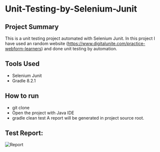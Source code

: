 # Unit-Testing-by-Selenium-Junit

## Project Summary
This is a unit testing project automated with Selenium Junit. In this project I have used an random website (https://www.digitalunite.com/practice-webform-learners) and done unit testing by automation.

## Tools Used
- Selenium Junit
- Gradle 8.2.1

## How to run
  - git clone
  - Open the project with Java IDE
  - gradle clean test
  A report will be generated in project source root.

## Test Report:
![Report](https://github.com/hmShihab/Unit-Testing-by-Selenium-Junit/assets/116786847/6fc0f925-7da5-44f3-9baf-92cd1fc9bade)
